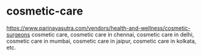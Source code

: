 # cosmetic-care
https://www.parinayasutra.com/vendors/health-and-wellness/cosmetic-surgeons cosmetic care, cosmetic care in chennai, cosmetic care in delhi, cosmetic care in mumbai, cosmetic care in jaipur, cosmetic care in kolkata, etc.
